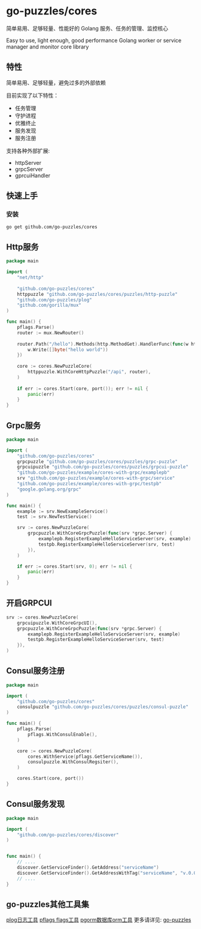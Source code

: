 # go-puzzles/cores
简单易用、足够轻量、性能好的 Golang 服务、任务的管理、监控核心 

Easy to use, light enough, good performance Golang worker or service manager and monitor core library

## 特性
简单易用、足够轻量，避免过多的外部依赖

目前实现了以下特性：
- 任务管理
- 守护进程
- 优雅终止
- 服务发现
- 服务注册

支持各种外部扩展:
- httpServer
- grpcServer
- gprcuiHandler

## 快速上手

### 安装
```shell
go get github.com/go-puzzles/cores
```

## Http服务 
```go
package main

import (
	"net/http"
	
	"github.com/go-puzzles/cores"
	httppuzzle "github.com/go-puzzles/cores/puzzles/http-puzzle"
	"github.com/go-puzzles/plog"
	"github.com/gorilla/mux"
)

func main() {
	pflags.Parse()
	router := mux.NewRouter()
	
	router.Path("/hello").Methods(http.MethodGet).HandlerFunc(func(w http.ResponseWriter, r *http.Request) {
		w.Write([]byte("hello world"))
	})
	
	core := cores.NewPuzzleCore(
		httppuzzle.WithCoreHttpPuzzle("/api", router),
	)
	
    if err := cores.Start(core, port()); err != nil {
        panic(err)
    }
}
```

## Grpc服务
```go
package main

import (
	"github.com/go-puzzles/cores"
	grpcpuzzle "github.com/go-puzzles/cores/puzzles/grpc-puzzle"
	grpcuipuzzle "github.com/go-puzzles/cores/puzzles/grpcui-puzzle"
	"github.com/go-puzzles/example/cores-with-grpc/examplepb"
	srv "github.com/go-puzzles/example/cores-with-grpc/service"
	"github.com/go-puzzles/example/cores-with-grpc/testpb"
	"google.golang.org/grpc"
)

func main() {
	example := srv.NewExampleService()
	test := srv.NewTestService()

	srv := cores.NewPuzzleCore(	
		grpcpuzzle.WithCoreGrpcPuzzle(func(srv *grpc.Server) {
			examplepb.RegisterExampleHelloServiceServer(srv, example)
			testpb.RegisterExampleHelloServiceServer(srv, test)
		}),
	)

	if err := cores.Start(srv, 0); err != nil {
		panic(err)
	}
}
```

## 开启GRPCUI
```go
srv := cores.NewPuzzleCore(	
    grpcuipuzzle.WithCoreGrpcUI(),
	grpcpuzzle.WithCoreGrpcPuzzle(func(srv *grpc.Server) {
		examplepb.RegisterExampleHelloServiceServer(srv, example)
		testpb.RegisterExampleHelloServiceServer(srv, test)
	}),
)
```

## Consul服务注册
```go
package main

import (
	"github.com/go-puzzles/cores"
	consulpuzzle "github.com/go-puzzles/cores/puzzles/consul-puzzle"
)

func main() {
	pflags.Parse(
		pflags.WithConsulEnable(),
	)

	core := cores.NewPuzzleCore(
		cores.WithService(pflags.GetServiceName()),
		consulpuzzle.WithConsulRegsiter(),
	)

	cores.Start(core, port())
}
```

## Consul服务发现
```go
package main

import (
	"github.com/go-puzzles/cores/discover"
)


func main() {
    // ....
    discover.GetServiceFinder().GetAddress("serviceName")
    discover.GetServiceFinder().GetAddressWithTag("serviceName", "v.0.0")
    // ....
}
```

## go-puzzles其他工具集
[plog日志工具](https://github.com/go-puzzles/plog)
[pflags flags工具](https://github.com/go-puzzles/pflags)
[pgorm数据库orm工具](https://github.com/go-puzzles/pgorm)
更多请详见: [go-puzzles](https://github.com/go-puzzles)
